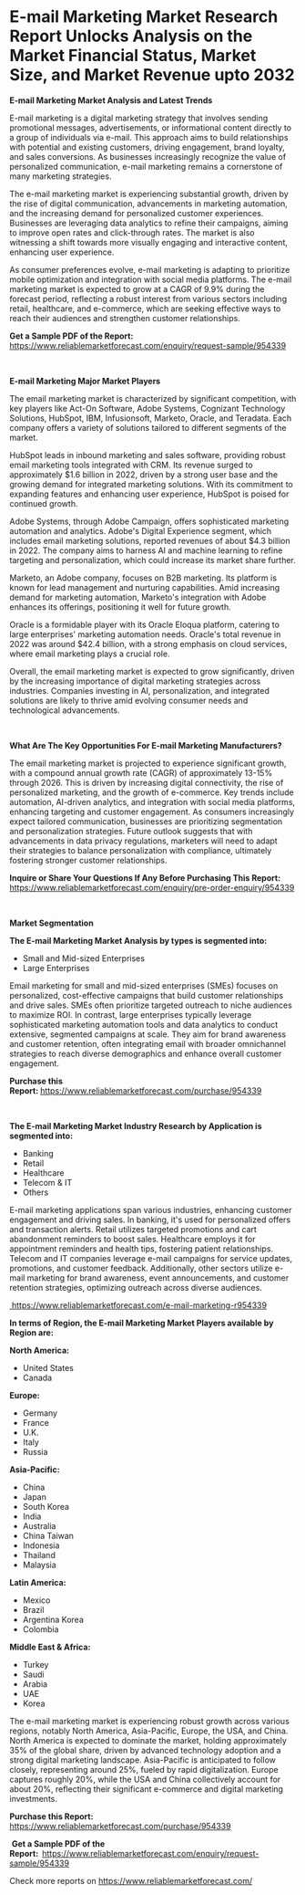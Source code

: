 <p><h1>E-mail Marketing Market Research Report Unlocks Analysis on the Market Financial Status, Market Size, and Market Revenue upto 2032</h1></p><p><strong>E-mail Marketing Market Analysis and Latest Trends</strong></p>
<p><p>E-mail marketing is a digital marketing strategy that involves sending promotional messages, advertisements, or informational content directly to a group of individuals via e-mail. This approach aims to build relationships with potential and existing customers, driving engagement, brand loyalty, and sales conversions. As businesses increasingly recognize the value of personalized communication, e-mail marketing remains a cornerstone of many marketing strategies.</p><p>The e-mail marketing market is experiencing substantial growth, driven by the rise of digital communication, advancements in marketing automation, and the increasing demand for personalized customer experiences. Businesses are leveraging data analytics to refine their campaigns, aiming to improve open rates and click-through rates. The market is also witnessing a shift towards more visually engaging and interactive content, enhancing user experience.</p><p>As consumer preferences evolve, e-mail marketing is adapting to prioritize mobile optimization and integration with social media platforms. The e-mail marketing market is expected to grow at a CAGR of 9.9% during the forecast period, reflecting a robust interest from various sectors including retail, healthcare, and e-commerce, which are seeking effective ways to reach their audiences and strengthen customer relationships.</p></p>
<p><strong>Get a Sample PDF of the Report:&nbsp;</strong> <a href="https://www.reliablemarketforecast.com/enquiry/request-sample/954339?utm_campaign=2853&utm_medium=2&utm_source=Github&utm_content=ia&utm_term=11032025&utm_id=e-mail-marketing">https://www.reliablemarketforecast.com/enquiry/request-sample/954339</a></p>
<p>&nbsp;</p>
<p><strong>E-mail Marketing Major Market Players</strong></p>
<p><p>The email marketing market is characterized by significant competition, with key players like Act-On Software, Adobe Systems, Cognizant Technology Solutions, HubSpot, IBM, Infusionsoft, Marketo, Oracle, and Teradata. Each company offers a variety of solutions tailored to different segments of the market.</p><p>HubSpot leads in inbound marketing and sales software, providing robust email marketing tools integrated with CRM. Its revenue surged to approximately $1.6 billion in 2022, driven by a strong user base and the growing demand for integrated marketing solutions. With its commitment to expanding features and enhancing user experience, HubSpot is poised for continued growth.</p><p>Adobe Systems, through Adobe Campaign, offers sophisticated marketing automation and analytics. Adobe's Digital Experience segment, which includes email marketing solutions, reported revenues of about $4.3 billion in 2022. The company aims to harness AI and machine learning to refine targeting and personalization, which could increase its market share further.</p><p>Marketo, an Adobe company, focuses on B2B marketing. Its platform is known for lead management and nurturing capabilities. Amid increasing demand for marketing automation, Marketo's integration with Adobe enhances its offerings, positioning it well for future growth.</p><p>Oracle is a formidable player with its Oracle Eloqua platform, catering to large enterprises' marketing automation needs. Oracle's total revenue in 2022 was around $42.4 billion, with a strong emphasis on cloud services, where email marketing plays a crucial role.</p><p>Overall, the email marketing market is expected to grow significantly, driven by the increasing importance of digital marketing strategies across industries. Companies investing in AI, personalization, and integrated solutions are likely to thrive amid evolving consumer needs and technological advancements.</p></p>
<p>&nbsp;</p>
<p><strong>What Are The Key Opportunities For E-mail Marketing Manufacturers?</strong></p>
<p><p>The email marketing market is projected to experience significant growth, with a compound annual growth rate (CAGR) of approximately 13-15% through 2026. This is driven by increasing digital connectivity, the rise of personalized marketing, and the growth of e-commerce. Key trends include automation, AI-driven analytics, and integration with social media platforms, enhancing targeting and customer engagement. As consumers increasingly expect tailored communication, businesses are prioritizing segmentation and personalization strategies. Future outlook suggests that with advancements in data privacy regulations, marketers will need to adapt their strategies to balance personalization with compliance, ultimately fostering stronger customer relationships.</p></p>
<p><strong>Inquire or Share Your Questions If Any Before Purchasing This Report:</strong> <a href="https://www.reliablemarketforecast.com/enquiry/pre-order-enquiry/954339?utm_campaign=2853&utm_medium=2&utm_source=Github&utm_content=ia&utm_term=11032025&utm_id=e-mail-marketing">https://www.reliablemarketforecast.com/enquiry/pre-order-enquiry/954339</a></p>
<p>&nbsp;</p>
<p><strong>Market Segmentation</strong></p>
<p><strong>The E-mail Marketing Market Analysis by types is segmented into:</strong></p>
<p><ul><li>Small and Mid-sized Enterprises</li><li>Large Enterprises</li></ul></p>
<p><p>Email marketing for small and mid-sized enterprises (SMEs) focuses on personalized, cost-effective campaigns that build customer relationships and drive sales. SMEs often prioritize targeted outreach to niche audiences to maximize ROI. In contrast, large enterprises typically leverage sophisticated marketing automation tools and data analytics to conduct extensive, segmented campaigns at scale. They aim for brand awareness and customer retention, often integrating email with broader omnichannel strategies to reach diverse demographics and enhance overall customer engagement.</p></p>
<p><strong>Purchase this Report:&nbsp;</strong><a href="https://www.reliablemarketforecast.com/purchase/954339?utm_campaign=2853&utm_medium=2&utm_source=Github&utm_content=ia&utm_term=11032025&utm_id=e-mail-marketing">https://www.reliablemarketforecast.com/purchase/954339</a></p>
<p>&nbsp;</p>
<p><strong>The E-mail Marketing Market Industry Research by Application is segmented into:</strong></p>
<p><ul><li>Banking</li><li>Retail</li><li>Healthcare</li><li>Telecom & IT</li><li>Others</li></ul></p>
<p><p>E-mail marketing applications span various industries, enhancing customer engagement and driving sales. In banking, it's used for personalized offers and transaction alerts. Retail utilizes targeted promotions and cart abandonment reminders to boost sales. Healthcare employs it for appointment reminders and health tips, fostering patient relationships. Telecom and IT companies leverage e-mail campaigns for service updates, promotions, and customer feedback. Additionally, other sectors utilize e-mail marketing for brand awareness, event announcements, and customer retention strategies, optimizing outreach across diverse audiences.</p></p>
<p><a href="https://www.reliablemarketforecast.com/e-mail-marketing-r954339?utm_campaign=2853&utm_medium=2&utm_source=Github&utm_content=ia&utm_term=11032025&utm_id=e-mail-marketing">&nbsp;https://www.reliablemarketforecast.com/e-mail-marketing-r954339</a></p>
<p><strong>In terms of Region, the E-mail Marketing Market Players available by Region are:</strong></p>
<p>
    <p> <strong> North America: </strong>
        <ul>
            <li>United States</li>
            <li>Canada</li>
        </ul>
        </p> 
    <p> <strong> Europe: </strong>
        <ul>
            <li>Germany</li>
            <li>France</li>
            <li>U.K.</li>
            <li>Italy</li>
            <li>Russia</li>
        </ul>
        </p> 
    <p> <strong> Asia-Pacific: </strong>
        <ul>
            <li>China</li>
            <li>Japan</li>
            <li>South Korea</li>
            <li>India</li>
            <li>Australia</li>
            <li>China Taiwan</li>
            <li>Indonesia</li>
            <li>Thailand</li>
            <li>Malaysia</li>
        </ul>
        </p> 
    <p> <strong> Latin America: </strong>
        <ul>
            <li>Mexico</li>
            <li>Brazil</li>
            <li>Argentina Korea</li>
            <li>Colombia</li>
        </ul>
        </p> 
    <p> <strong> Middle East & Africa: </strong>
        <ul>
            <li>Turkey</li>
            <li>Saudi</li>
            <li>Arabia</li>
            <li>UAE</li>
            <li>Korea</li>
        </ul>
    </p>
    </p>
<p><p>The e-mail marketing market is experiencing robust growth across various regions, notably North America, Asia-Pacific, Europe, the USA, and China. North America is expected to dominate the market, holding approximately 35% of the global share, driven by advanced technology adoption and a strong digital marketing landscape. Asia-Pacific is anticipated to follow closely, representing around 25%, fueled by rapid digitalization. Europe captures roughly 20%, while the USA and China collectively account for about 20%, reflecting their significant e-commerce and digital marketing investments.</p></p>
<p><strong>Purchase this Report: </strong><a href="https://www.reliablemarketforecast.com/purchase/954339?utm_campaign=2853&utm_medium=2&utm_source=Github&utm_content=ia&utm_term=11032025&utm_id=e-mail-marketing">https://www.reliablemarketforecast.com/purchase/954339</a></p>
<p>&nbsp;<strong>Get a Sample PDF of the Report:&nbsp;&nbsp;</strong><a href="https://www.reliablemarketforecast.com/enquiry/request-sample/954339?utm_campaign=2853&utm_medium=2&utm_source=Github&utm_content=ia&utm_term=11032025&utm_id=e-mail-marketing">https://www.reliablemarketforecast.com/enquiry/request-sample/954339</a></p>
<p><strong></strong></p>
<p>Check more reports on <a href="https://www.reliablemarketforecast.com/?utm_campaign=2853&utm_medium=2&utm_source=Github&utm_content=ia&utm_term=11032025&utm_id=e-mail-marketing">https://www.reliablemarketforecast.com/</a></p>